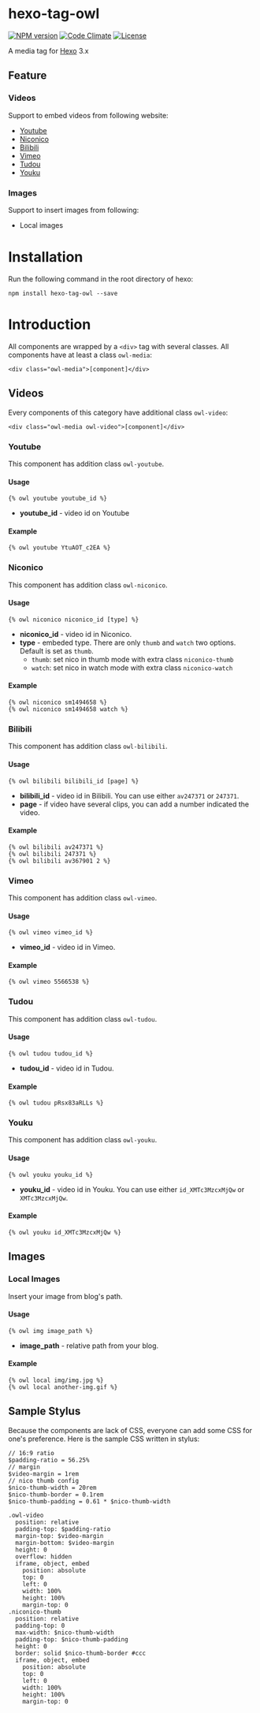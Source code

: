 # hexo-tag-owl #

[![NPM version](https://badge.fury.io/js/hexo-tag-owl.svg)](http://badge.fury.io/js/hexo-tag-owl)
[![Code Climate](https://codeclimate.com/github/m80126colin/hexo-tag-owl.png)](https://codeclimate.com/github/m80126colin/hexo-tag-owl)
[![License](http://img.shields.io/npm/l/hexo-tag-owl.svg)](LICENSE.md)

A media tag for [Hexo] 3.x

## Feature ##

### Videos ###

Support to embed videos from following website:

* [Youtube](https://www.youtube.com/)
* [Niconico](http://www.nicovideo.jp/)
* [Bilibili](http://www.bilibili.com/)
* [Vimeo](https://vimeo.com/)
* [Tudou](http://www.tudou.com/)
* [Youku](http://www.youku.com/)

### Images ###

Support to insert images from following:

* Local images

# Installation #

Run the following command in the root directory of hexo:

```
npm install hexo-tag-owl --save
```

# Introduction #

All components are wrapped by a `<div>` tag with several classes. All components have at least a class `owl-media`:

```
<div class="owl-media">[component]</div>
```

## Videos ##

Every components of this category have additional class `owl-video`:

```
<div class="owl-media owl-video">[component]</div>
```

### Youtube ###

This component has addition class `owl-youtube`.

#### Usage ####

```
{% owl youtube youtube_id %}
```

* **youtube_id** - video id on Youtube

#### Example ####

```
{% owl youtube YtuAOT_c2EA %}
```

### Niconico ###

This component has addition class `owl-niconico`.

#### Usage ####

```
{% owl niconico niconico_id [type] %}
```

* **niconico_id** - video id in Niconico.
* **type** - embeded type. There are only `thumb` and `watch` two options. Default is set as `thumb`.
    * `thumb`: set nico in thumb mode with extra class `niconico-thumb`
    * `watch`: set nico in watch mode with extra class `niconico-watch`

#### Example ####

```
{% owl niconico sm1494658 %}
{% owl niconico sm1494658 watch %}
```

### Bilibili ###

This component has addition class `owl-bilibili`.

#### Usage ####

```
{% owl bilibili bilibili_id [page] %}
```

* **bilibili_id** - video id in Bilibili. You can use either `av247371` or `247371`.
* **page** - if video have several clips, you can add a number indicated the video.

#### Example ####

```
{% owl bilibili av247371 %}
{% owl bilibili 247371 %}
{% owl bilibili av367901 2 %}
```

### Vimeo ###

This component has addition class `owl-vimeo`.

#### Usage ####

```
{% owl vimeo vimeo_id %}
```

* **vimeo_id** - video id in Vimeo.

#### Example ####

```
{% owl vimeo 5566538 %}
```

### Tudou ###

This component has addition class `owl-tudou`.

#### Usage ####

```
{% owl tudou tudou_id %}
```

* **tudou_id** - video id in Tudou.

#### Example ####

```
{% owl tudou pRsx83aRLLs %}
```

### Youku ###

This component has addition class `owl-youku`.

#### Usage ####

```
{% owl youku youku_id %}
```

* **youku_id** - video id in Youku. You can use either `id_XMTc3MzcxMjQw` or `XMTc3MzcxMjQw`.

#### Example ####

```
{% owl youku id_XMTc3MzcxMjQw %}
```

## Images ##

### Local Images ###

Insert your image from blog\'s path.

#### Usage ####

```
{% owl img image_path %}
```

* **image_path** - relative path from your blog.

#### Example ####

```
{% owl local img/img.jpg %}
{% owl local another-img.gif %}
```

## Sample Stylus ##

Because the components are lack of CSS, everyone can add some CSS for one's preference. Here is the sample CSS written in stylus:

``` stylus
// 16:9 ratio
$padding-ratio = 56.25%
// margin
$video-margin = 1rem
// nico thumb config
$nico-thumb-width = 20rem
$nico-thumb-border = 0.1rem
$nico-thumb-padding = 0.61 * $nico-thumb-width

.owl-video
  position: relative
  padding-top: $padding-ratio
  margin-top: $video-margin
  margin-bottom: $video-margin
  height: 0
  overflow: hidden
  iframe, object, embed
    position: absolute
    top: 0
    left: 0
    width: 100%
    height: 100%
    margin-top: 0
.niconico-thumb
  position: relative
  padding-top: 0
  max-width: $nico-thumb-width
  padding-top: $nico-thumb-padding
  height: 0
  border: solid $nico-thumb-border #ccc
  iframe, object, embed
    position: absolute
    top: 0
    left: 0
    width: 100%
    height: 100%
    margin-top: 0
```

[Hexo]: http://hexo.io